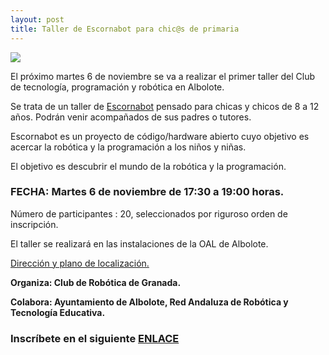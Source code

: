 ```yaml
---
layout: post
title: Taller de Escornabot para chic@s de primaria
---
```


![](http://clubroboticagranada.github.io/images/escornabot.jpg )

El próximo martes 6 de noviembre se va a realizar el primer taller del Club de tecnología, programación y robótica en Albolote.

Se trata de un taller de [Escornabot](https://escornabot.com/web/es/what) pensado para chicas y chicos de 8 a 12 años.
Podrán venir acompañados de sus padres o tutores.

Escornabot es un proyecto de código/hardware abierto cuyo objetivo es acercar la robótica y la programación a los niños y niñas.

El objetivo es descubrir el mundo de la robótica y la programación.

### FECHA: Martes 6 de noviembre de 17:30 a 19:00 horas.

Número de participantes : 20,  seleccionados por riguroso orden de inscripción.

El taller se realizará en las instalaciones de la OAL de Albolote.

[Dirección y plano de localización.](https://www.google.com/maps/place/37%C2%B013'39.2%22N+3%C2%B039'05.2%22W/@37.22756,-3.65144,16z/data=!4m5!3m4!1s0x0:0x0!8m2!3d37.22756!4d-3.65144?q=37.227560,-3.651440&ll=37.227560,-3.651440&z=16&shorturl=1)

**Organiza: Club de Robótica de Granada.**

**Colabora: Ayuntamiento de Albolote, Red Andaluza de Robótica y Tecnología Educativa.**

### Inscríbete en el siguiente [ENLACE](https://goo.gl/forms/XVUC2n4mPsoNOD462)
